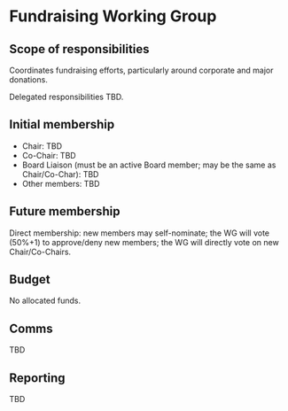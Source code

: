 # Fundraising Working Group

## Scope of responsibilities

Coordinates fundraising efforts, particularly around corporate and major donations.

Delegated responsibilities TBD.

## Initial membership

- Chair: TBD
- Co-Chair: TBD
- Board Liaison (must be an active Board member; may be the same as Chair/Co-Char): TBD
- Other members: TBD

## Future membership

Direct membership: new members may self-nominate; the WG will vote (50%+1) to approve/deny new members; the WG will directly vote on new Chair/Co-Chairs.

## Budget

No allocated funds.

## Comms

TBD

## Reporting

TBD
